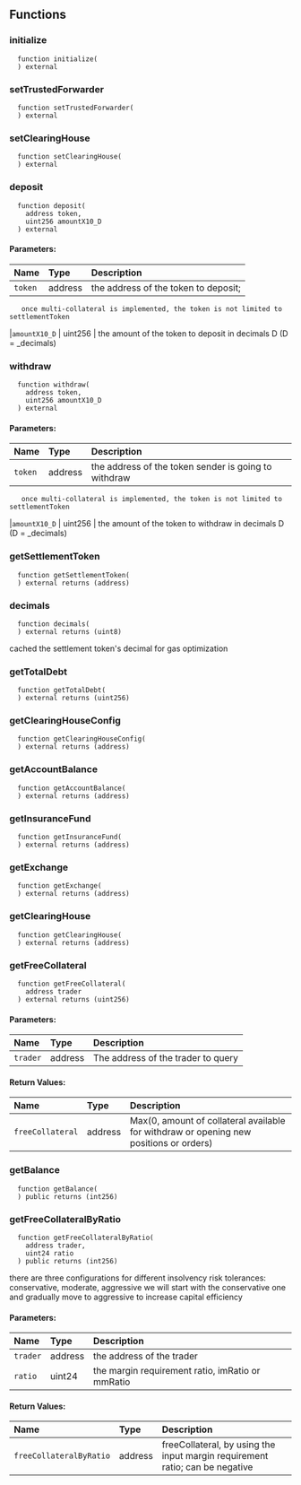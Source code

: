 



## Functions
### initialize
```solidity
  function initialize(
  ) external
```




### setTrustedForwarder
```solidity
  function setTrustedForwarder(
  ) external
```




### setClearingHouse
```solidity
  function setClearingHouse(
  ) external
```




### deposit
```solidity
  function deposit(
    address token,
    uint256 amountX10_D
  ) external
```


#### Parameters:
| Name | Type | Description                                                          |
| :--- | :--- | :------------------------------------------------------------------- |
|`token` | address | the address of the token to deposit;
       once multi-collateral is implemented, the token is not limited to settlementToken
|`amountX10_D` | uint256 | the amount of the token to deposit in decimals D (D = _decimals)

### withdraw
```solidity
  function withdraw(
    address token,
    uint256 amountX10_D
  ) external
```


#### Parameters:
| Name | Type | Description                                                          |
| :--- | :--- | :------------------------------------------------------------------- |
|`token` | address | the address of the token sender is going to withdraw
       once multi-collateral is implemented, the token is not limited to settlementToken
|`amountX10_D` | uint256 | the amount of the token to withdraw in decimals D (D = _decimals)

### getSettlementToken
```solidity
  function getSettlementToken(
  ) external returns (address)
```




### decimals
```solidity
  function decimals(
  ) external returns (uint8)
```

cached the settlement token's decimal for gas optimization


### getTotalDebt
```solidity
  function getTotalDebt(
  ) external returns (uint256)
```




### getClearingHouseConfig
```solidity
  function getClearingHouseConfig(
  ) external returns (address)
```




### getAccountBalance
```solidity
  function getAccountBalance(
  ) external returns (address)
```




### getInsuranceFund
```solidity
  function getInsuranceFund(
  ) external returns (address)
```




### getExchange
```solidity
  function getExchange(
  ) external returns (address)
```




### getClearingHouse
```solidity
  function getClearingHouse(
  ) external returns (address)
```




### getFreeCollateral
```solidity
  function getFreeCollateral(
    address trader
  ) external returns (uint256)
```


#### Parameters:
| Name | Type | Description                                                          |
| :--- | :--- | :------------------------------------------------------------------- |
|`trader` | address | The address of the trader to query

#### Return Values:
| Name                           | Type          | Description                                                                  |
| :----------------------------- | :------------ | :--------------------------------------------------------------------------- |
|`freeCollateral`| address | Max(0, amount of collateral available for withdraw or opening new positions or orders)
### getBalance
```solidity
  function getBalance(
  ) public returns (int256)
```




### getFreeCollateralByRatio
```solidity
  function getFreeCollateralByRatio(
    address trader,
    uint24 ratio
  ) public returns (int256)
```

there are three configurations for different insolvency risk tolerances: conservative, moderate, aggressive
     we will start with the conservative one and gradually move to aggressive to increase capital efficiency

#### Parameters:
| Name | Type | Description                                                          |
| :--- | :--- | :------------------------------------------------------------------- |
|`trader` | address | the address of the trader
|`ratio` | uint24 | the margin requirement ratio, imRatio or mmRatio

#### Return Values:
| Name                           | Type          | Description                                                                  |
| :----------------------------- | :------------ | :--------------------------------------------------------------------------- |
|`freeCollateralByRatio`| address | freeCollateral, by using the input margin requirement ratio; can be negative

